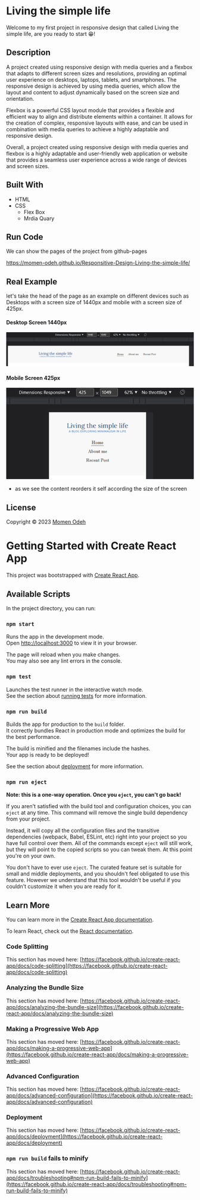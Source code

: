 # Living the simple life
Welcome to my first project in responsive design that called Living the simple life, are you ready to start 😁!

## Description
A project created using responsive design with media queries and a flexbox that adapts to different screen sizes and resolutions, providing an optimal user experience on desktops, laptops, tablets, and smartphones. The responsive design is achieved by using media queries, which allow the layout and content to adjust dynamically based on the screen size and orientation.

Flexbox is a powerful CSS layout module that provides a flexible and efficient way to align and distribute elements within a container. It allows for the creation of complex, responsive layouts with ease, and can be used in combination with media queries to achieve a highly adaptable and responsive design.

Overall, a project created using responsive design with media queries and flexbox is a highly adaptable and user-friendly web application or website that provides a seamless user experience across a wide range of devices and screen sizes.

## Built With
* HTML
* CSS
  * Flex Box
  * Mrdia Quary

## Run Code
We can show the pages of the project from github-pages 

https://momen-odeh.github.io/Responsitive-Design-Living-the-simple-life/

## Real Example
let's take the head of the page as an example on different devices such as Desktops with a screen size of 1440px and mobile with a screen size of 425px.

#### Desktop Screen 1440px
![dczx](https://github.com/Momen-Odeh/Responsitive-Design-Living-the-simple-life/blob/main/RM%20images/Desktop_screen.png)

#### Mobile Screen 425px
![dczx](https://github.com/Momen-Odeh/Responsitive-Design-Living-the-simple-life/blob/main/RM%20images/mobile_screen.png)

* as we see the content reorders it self according the size of the screen 
## License
Copyright © 2023 [Momen Odeh](https://github.com/Momen-Odeh)<br />

# Getting Started with Create React App

This project was bootstrapped with [Create React App](https://github.com/facebook/create-react-app).

## Available Scripts

In the project directory, you can run:

### `npm start`

Runs the app in the development mode.\
Open [http://localhost:3000](http://localhost:3000) to view it in your browser.

The page will reload when you make changes.\
You may also see any lint errors in the console.

### `npm test`

Launches the test runner in the interactive watch mode.\
See the section about [running tests](https://facebook.github.io/create-react-app/docs/running-tests) for more information.

### `npm run build`

Builds the app for production to the `build` folder.\
It correctly bundles React in production mode and optimizes the build for the best performance.

The build is minified and the filenames include the hashes.\
Your app is ready to be deployed!

See the section about [deployment](https://facebook.github.io/create-react-app/docs/deployment) for more information.

### `npm run eject`

**Note: this is a one-way operation. Once you `eject`, you can't go back!**

If you aren't satisfied with the build tool and configuration choices, you can `eject` at any time. This command will remove the single build dependency from your project.

Instead, it will copy all the configuration files and the transitive dependencies (webpack, Babel, ESLint, etc) right into your project so you have full control over them. All of the commands except `eject` will still work, but they will point to the copied scripts so you can tweak them. At this point you're on your own.

You don't have to ever use `eject`. The curated feature set is suitable for small and middle deployments, and you shouldn't feel obligated to use this feature. However we understand that this tool wouldn't be useful if you couldn't customize it when you are ready for it.

## Learn More

You can learn more in the [Create React App documentation](https://facebook.github.io/create-react-app/docs/getting-started).

To learn React, check out the [React documentation](https://reactjs.org/).

### Code Splitting

This section has moved here: [https://facebook.github.io/create-react-app/docs/code-splitting](https://facebook.github.io/create-react-app/docs/code-splitting)

### Analyzing the Bundle Size

This section has moved here: [https://facebook.github.io/create-react-app/docs/analyzing-the-bundle-size](https://facebook.github.io/create-react-app/docs/analyzing-the-bundle-size)

### Making a Progressive Web App

This section has moved here: [https://facebook.github.io/create-react-app/docs/making-a-progressive-web-app](https://facebook.github.io/create-react-app/docs/making-a-progressive-web-app)

### Advanced Configuration

This section has moved here: [https://facebook.github.io/create-react-app/docs/advanced-configuration](https://facebook.github.io/create-react-app/docs/advanced-configuration)

### Deployment

This section has moved here: [https://facebook.github.io/create-react-app/docs/deployment](https://facebook.github.io/create-react-app/docs/deployment)

### `npm run build` fails to minify

This section has moved here: [https://facebook.github.io/create-react-app/docs/troubleshooting#npm-run-build-fails-to-minify](https://facebook.github.io/create-react-app/docs/troubleshooting#npm-run-build-fails-to-minify)
